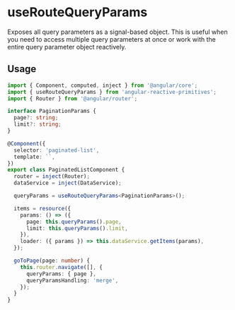# useRouteQueryParams

Exposes all query parameters as a signal-based object. This is useful when you need to access multiple query parameters at once or work with the entire query parameter object reactively.

## Usage

```ts
import { Component, computed, inject } from '@angular/core';
import { useRouteQueryParams } from 'angular-reactive-primitives';
import { Router } from '@angular/router';

interface PaginationParams {
  page?: string;
  limit?: string;
}

@Component({
  selector: 'paginated-list',
  template: ``,
})
export class PaginatedListComponent {
  router = inject(Router);
  dataService = inject(DataService);

  queryParams = useRouteQueryParams<PaginationParams>();

  items = resource({
    params: () => ({
      page: this.queryParams().page,
      limit: this.queryParams().limit,
    }),
    loader: ({ params }) => this.dataService.getItems(params),
  });

  goToPage(page: number) {
    this.router.navigate([], {
      queryParams: { page },
      queryParamsHandling: 'merge',
    });
  }
}
```
